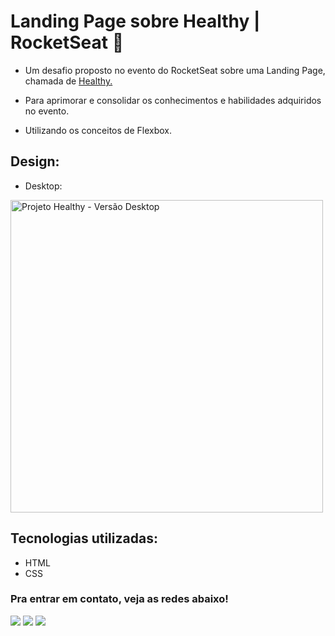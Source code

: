 # Landing Page sobre Healthy | RocketSeat 🚀

* Um desafio proposto no evento do RocketSeat sobre uma Landing Page, chamada de <a href="https://matias-ezequiel-correa.github.io/landing-page-healthy/" target="_blank">Healthy.</a> 

* Para aprimorar e consolidar os conhecimentos e habilidades adquiridos no evento. 

* Utilizando os conceitos de Flexbox.


## Design:
* Desktop:
<img height="500em" src=".src/css/design/desktop-design.PNG" alt="Projeto Healthy - Versão Desktop">

## Tecnologias utilizadas:

 * HTML
 * CSS

 ### Pra entrar em contato, veja as redes abaixo!
 
<div> 
  <a href="https://instagram.com/maticorrea10" target="_blank"><img src="https://img.shields.io/badge/-Instagram-%23E4405F?style=for-the-badge&logo=instagram&logoColor=white" target="_blank"></a>
  <a href = "https://matiasecorrea19@gmail.com"><img src="https://img.shields.io/badge/-Gmail-%23333?style=for-the-badge&logo=gmail&logoColor=white" target="_blank"></a>
  <a href="https://www.linkedin.com/in/matías-ezequiel-correa" target="_blank"><img src="https://img.shields.io/badge/-LinkedIn-%230077B5?style=for-the-badge&logo=linkedin&logoColor=white" target="_blank"></a> 
</div>
